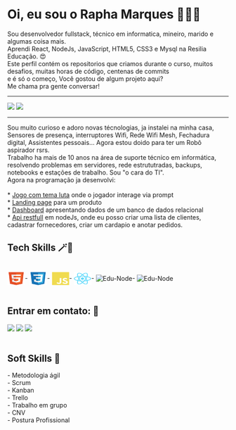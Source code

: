# Oi, eu sou o Rapha Marques 🧑🏽‍💻
Sou desenvolvedor fullstack, técnico em informatica, mineiro, marido e algumas coisa mais.<br>
Aprendi React, NodeJs, JavaScript, HTML5, CSS3 e Mysql na Resilia Educação. 😍<br>
Este perfil contém os repositorios que criamos durante o curso, muitos desafios, muitas horas de código, centenas de commits <br>
e é só o começo, Você gostou de algum projeto aqui?<br> 
Me chama pra gente conversar!<hr>

<div aling="center> 
  <a href="https://github.com/raphhaelm>
  <img height="180em" src="https://github-readme-stats.vercel.app/api?username=raphhaelm&show_icons=true&theme=dracula&include_all_commits=true&count_private=true"/>
  <img height="180em" src="https://github-readme-stats.vercel.app/api/top-langs/?username=raphhaelm&layout=compact&langs_count=7&theme=dracula"/>
</div>
<hr>
Sou muito curioso e adoro novas técnologias, ja instalei na minha casa, Sensores de presença, interruptores Wifi, Rede Wifi Mesh, Fechadura digital, Assistentes pessoais... Agora estou doido para ter um Robô aspirador rsrs.<br>
Trabalho ha mais de 10 anos na área de suporte técnico em informática, resolvendo problemas em servidores, rede estrututradas, backups, notebooks e estações de trabalho.
Sou "o cara do TI".<br>
Agora na programação ja desenvolvi:<br><br>
* <a href='https://github.com/raphhaelm/TorneioDosCampeos'>Jogo com tema luta</a> onde o jogador interage via prompt <br>
* <a href='https://github.com/raphhaelm/LandingPage-Tony'> Landing page</a> para um produto <br>
* <a href='https://github.com/raphhaelm/Dashboard-Steam'> Dashboard</a> apresentando dados de um banco de dados relacional <br>
* <a href='https://github.com/raphhaelm/ApiRest-Hamburgueria'>Api restfull</a> em nodeJs, onde eu posso criar uma lista de clientes, cadastrar fornecedores, criar um cardapio e anotar pedidos. <br>

<h2> Tech Skills 🪄🎩</h2>
<div style="display: inline_block"><br>
  <img align="center" alt="Edu-HTML" height="30" width="40" src="https://raw.githubusercontent.com/devicons/devicon/master/icons/html5/html5-original.svg">-
  <img align="center" alt="Edu-CSS" height="30" width="40" src="https://raw.githubusercontent.com/devicons/devicon/master/icons/css3/css3-original.svg">-
  <img align="center" alt="Edu-Js" height="30" width="40" src="https://raw.githubusercontent.com/devicons/devicon/master/icons/javascript/javascript-plain.svg">-
  <img align="center" alt="Edu-React" height="30" width="40" src="https://raw.githubusercontent.com/devicons/devicon/master/icons/react/react-original.svg">-
  <img align="center" alt="Edu-Node" height="30" width="40" src="https://cdn.jsdelivr.net/gh/devicons/devicon/icons/nodejs/nodejs-original.svg">-
  <img align="center" alt="Edu-Node" height="30" width="40" src="https://cdn.jsdelivr.net/gh/devicons/devicon/icons/mysql/mysql-original-wordmark.svg">
    
</div><br>
<h2>Entrar em contato: 📲</h2>
<div> 
 <a href = "mailto:rmarquescomputadores@gmail.com"><img src="https://img.shields.io/badge/-Gmail-%23333?style=for-the-badge&logo=gmail&logoColor=white" target="_blank"></a>
 <a href="https://www.linkedin.com/in/raphhael-m/" target="_blank"><img src="https://img.shields.io/badge/-LinkedIn-%230077B5?style=for-the-badge&logo=linkedin&logoColor=white" target="_blank"></a>
 <a href="https://wa.me/5531991881701" target="_blank"><img src='https://img.shields.io/badge/WhatsApp-25D366?style=for-the-badge&logo=whatsapp&logoColor=white' target="_blank" ></a>
 
</div> <br>
  
  <h2>Soft Skills 🤝</h2> 
 - Metodologia ágil<br>
 - Scrum<br>
 - Kanban<br>
 - Trello<br>
 - Trabalho em grupo<br>
 - CNV<br>
 - Postura Profissional<br>
 

<!--
**raphhaelm/raphhaelm** is a ✨ _special_ ✨ repository because its `README.md` (this file) appears on your GitHub profile.

Here are some ideas to get you started:

- 🔭 I’m currently working on ...
- 🌱 I’m currently learning ...
- 👯 I’m looking to collaborate on ...
- 🤔 I’m looking for help with ...
- 💬 Ask me about ...
- 📫 How to reach me: ...
- 😄 Pronouns: ...
- ⚡ Fun fact: ...
-->
